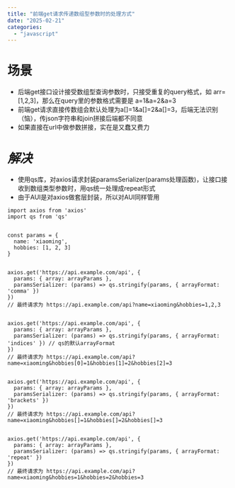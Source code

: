 ```yaml
---
title: "前端get请求传递数组型参数时的处理方式"
date: "2025-02-21"
categories: 
  - "javascript"
---
```


# 场景

- 后端get接口设计接受数组型查询参数时，只接受重复的query格式，如 arr=\[1,2,3\]，那么在query里的参数格式需要是 a=1&a=2&a=3
- 前端get请求直接传数组会默认处理为a\[\]=1&a\[\]=2&a\[\]=3，后端无法识别（恼），传json字符串和join拼接后端都不同意
- 如果直接在url中做参数拼接，实在是又蠢又费力

# _解决_

- 使用qs库，对axios请求封装paramsSerializer(params处理函数)，让接口接收到数组类型参数时，用qs统一处理成repeat形式
- 由于AUI是对axios做套层封装，所以对AUI同样管用

```
import axios from 'axios'
import qs from 'qs'


const params = {
  name: 'xiaoming',
  hobbies: [1, 2, 3]
}


axios.get('https://api.example.com/api', {
  params: { array: arrayParams },
  paramsSerializer: (params) => qs.stringify(params, { arrayFormat: 'comma' })
})
// 最终请求为 https://api.example.com/api?name=xiaoming&hobbies=1,2,3


axios.get('https://api.example.com/api', {
  params: { array: arrayParams },
  paramsSerializer: (params) => qs.stringify(params, { arrayFormat: 'indices' }) // qs的默认arrayFormat
})
// 最终请求为 https://api.example.com/api?name=xiaoming&hobbies[0]=1&hobbies[1]=2&hobbies[2]=3


axios.get('https://api.example.com/api', {
  params: { array: arrayParams },
  paramsSerializer: (params) => qs.stringify(params, { arrayFormat: 'brackets' })
})
// 最终请求为 https://api.example.com/api?name=xiaoming&hobbies[]=1&hobbies[]=2&hobbies[]=3


axios.get('https://api.example.com/api', {
  params: { array: arrayParams },
  paramsSerializer: (params) => qs.stringify(params, { arrayFormat: 'repeat' })
})
// 最终请求为 https://api.example.com/api?name=xiaoming&hobbies=1&hobbies=2&hobbies=3
```

